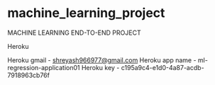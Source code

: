# machine_learning_project
MACHINE LEARNING END-TO-END PROJECT




Heroku

Heroku gmail - shreyash966977@gmail.com
Heroku app name - ml-regression-application01
Heroku key - c195a9c4-e1d0-4a87-acdb-7918963cb76f